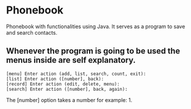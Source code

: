# Phonebook
Phonebook with functionalities using Java.
It serves as a program to save and search contacts.

## Whenever the program is going to be used the menus inside are self explanatory.

```
[menu] Enter action (add, list, search, count, exit): 
[list] Enter action ([number], back): 
[record] Enter action (edit, delete, menu): 
[search] Enter action ([number], back, again): 
```

The [number] option takes a number for example: 1.
